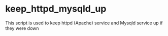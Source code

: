 # keep_httpd_mysqld_up
This script is used to keep httpd (Apache) service and Mysqld service up if they were down
